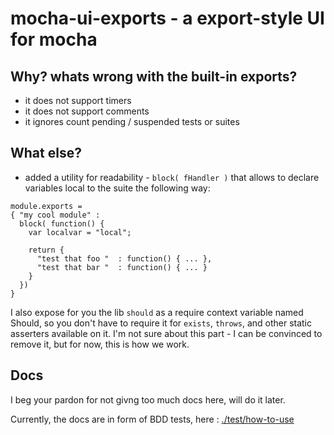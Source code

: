 mocha-ui-exports - a export-style UI for mocha
===

Why? whats wrong with the built-in exports?
---
 * it does not support timers
 * it does not support comments
 * it ignores count pending / suspended tests or suites

What else?
---
 * added a utility for readability - `block( fHandler )` that allows to declare variables local to the suite
   the following way:
```
module.exports = 
{ "my cool module" : 
  block( function() {
    var localvar = "local";

    return { 
      "test that foo "  : function() { ... },
      "test that bar "  : function() { ... }
    }
  })
}
```

I also expose for you the lib `should` as a require context variable named Should, so you don't have to require it for `exists`, `throws`, and other static asserters available on it.
I'm not sure about this part - I can be convinced to remove it, but for now, this is how we work.

Docs
---
I beg your pardon for not givng too much docs here, will do it later.

Currently, the docs are in form of BDD tests, here :
[./test/how-to-use](https://github.com/osher/mocha-ui-exports/tree/master/test/how-to-use)

